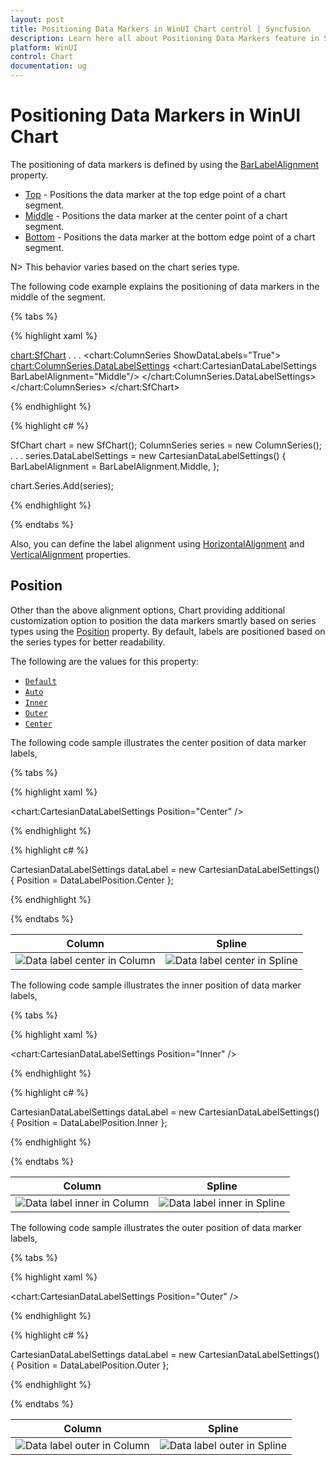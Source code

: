 ```yaml
---
layout: post
title: Positioning Data Markers in WinUI Chart control | Syncfusion
description: Learn here all about Positioning Data Markers feature in Syncfusion WinUI Chart(SfChart) control and more.
platform: WinUI
control: Chart
documentation: ug
---
```


# Positioning Data Markers in WinUI Chart

The positioning of data markers is defined by using the [BarLabelAlignment](https://help.syncfusion.com/cr/winui/Syncfusion.UI.Xaml.Charts.CartesianDataLabelSettings.html#Syncfusion_UI_Xaml_Charts_CartesianDataLabelSettings_BarLabelAlignment) property.

* [Top](https://help.syncfusion.com/cr/winui/Syncfusion.UI.Xaml.Charts.BarLabelAlignment.html#Syncfusion_UI_Xaml_Charts_BarLabelAlignment_Top) - Positions the data marker at the top edge point of a chart segment.
* [Middle](https://help.syncfusion.com/cr/winui/Syncfusion.UI.Xaml.Charts.BarLabelAlignment.html#Syncfusion_UI_Xaml_Charts_BarLabelAlignment_Middle) - Positions the data marker at the center point of a chart segment.
* [Bottom](https://help.syncfusion.com/cr/winui/Syncfusion.UI.Xaml.Charts.BarLabelAlignment.html#Syncfusion_UI_Xaml_Charts_BarLabelAlignment_Bottom) - Positions the data marker at the bottom edge point of a chart segment.

N> This behavior varies based on the chart series type.

The following code example explains the positioning of data markers in the middle of the segment.

{% tabs %}

{% highlight xaml %}

<chart:SfChart>
. . .
<chart:ColumnSeries ShowDataLabels="True">
    <chart:ColumnSeries.DataLabelSettings>
        <chart:CartesianDataLabelSettings BarLabelAlignment="Middle"/>
    </chart:ColumnSeries.DataLabelSettings>
</chart:ColumnSeries>
</chart:SfChart>

{% endhighlight %}

{% highlight c# %}

SfChart chart = new SfChart();
ColumnSeries series = new ColumnSeries();
. . .
series.DataLabelSettings = new CartesianDataLabelSettings()
{
    BarLabelAlignment = BarLabelAlignment.Middle,
};

chart.Series.Add(series);

{% endhighlight %}

{% endtabs %}

Also, you can define the label alignment using  [HorizontalAlignment](https://help.syncfusion.com/cr/winui/Syncfusion.UI.Xaml.Charts.ChartDataLabelSettings.html#Syncfusion_UI_Xaml_Charts_ChartDataLabelSettings_HorizontalAlignment) and [VerticalAlignment](https://help.syncfusion.com/cr/winui/Syncfusion.UI.Xaml.Charts.ChartDataLabelSettings.html#Syncfusion_UI_Xaml_Charts_ChartDataLabelSettings_VerticalAlignment) properties.

## Position

Other than the above alignment options, Chart providing additional customization option to position the data markers smartly based on series types using the [Position](https://help.syncfusion.com/cr/winui/Syncfusion.UI.Xaml.Charts.CartesianDataLabelSettings.html#Syncfusion_UI_Xaml_Charts_CartesianDataLabelSettings_Position) property. By default, labels are positioned based on the series types for better readability.

The following are the values for this property: 

* [`Default`](https://help.syncfusion.com/cr/winui/Syncfusion.UI.Xaml.Charts.DataLabelPosition.html#Syncfusion_UI_Xaml_Charts_DataLabelPosition_Default)
* [`Auto`](https://help.syncfusion.com/cr/winui/Syncfusion.UI.Xaml.Charts.DataLabelPosition.html#Syncfusion_UI_Xaml_Charts_DataLabelPosition_Auto)
* [`Inner`](https://help.syncfusion.com/cr/winui/Syncfusion.UI.Xaml.Charts.DataLabelPosition.html#Syncfusion_UI_Xaml_Charts_DataLabelPosition_Inner)
* [`Outer`](https://help.syncfusion.com/cr/winui/Syncfusion.UI.Xaml.Charts.DataLabelPosition.html#Syncfusion_UI_Xaml_Charts_DataLabelPosition_Outer)
* [`Center`](https://help.syncfusion.com/cr/winui/Syncfusion.UI.Xaml.Charts.DataLabelPosition.html#Syncfusion_UI_Xaml_Charts_DataLabelPosition_Center)

The following code sample illustrates the center position of data marker labels,

{% tabs %}

{% highlight xaml %}

 <chart:CartesianDataLabelSettings Position="Center" />

{% endhighlight %}

{% highlight c# %}

CartesianDataLabelSettings dataLabel = new CartesianDataLabelSettings()
{
    Position = DataLabelPosition.Center
}; 

{% endhighlight %}

{% endtabs %}

| Column | Spline |
|--|--|
|![Data label center in Column](DataMarkers_images/labelposition_center_column.png)|![Data label center in Spline](DataMarkers_images/labelposition_center_spline.png)|

The following code sample illustrates the inner position of data marker labels,

{% tabs %}

{% highlight xaml %}

<chart:CartesianDataLabelSettings Position="Inner" />

{% endhighlight %}

{% highlight c# %}

CartesianDataLabelSettings dataLabel = new CartesianDataLabelSettings()
{
    Position = DataLabelPosition.Inner
};  

{% endhighlight %}

{% endtabs %}

| Column | Spline |
|--|--|
|![Data label inner in Column](DataMarkers_images/labelposition_inner_column.png)|![Data label inner in Spline](DataMarkers_images/labelposition_inner_spline.png)|

The following code sample illustrates the outer position of data marker labels,

{% tabs %}

{% highlight xaml %}

<chart:CartesianDataLabelSettings Position="Outer" />

{% endhighlight %}

{% highlight c# %}

CartesianDataLabelSettings dataLabel = new CartesianDataLabelSettings()
{
    Position = DataLabelPosition.Outer
};     

{% endhighlight %}

{% endtabs %}

| Column | Spline |
|--|--|
|![Data label outer in Column](DataMarkers_images/labelposition_outer_column.png)|![Data label outer in Spline](DataMarkers_images/labelposition_outer_spline.png)|
